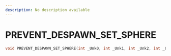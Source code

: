 ```yaml
---
description: No description available 
---
```


# PREVENT_DESPAWN_SET_SPHERE

```cpp
void PREVENT_DESPAWN_SET_SPHERE(int _Unk0, int _Unk1, int _Unk2, int _Unk3);
```